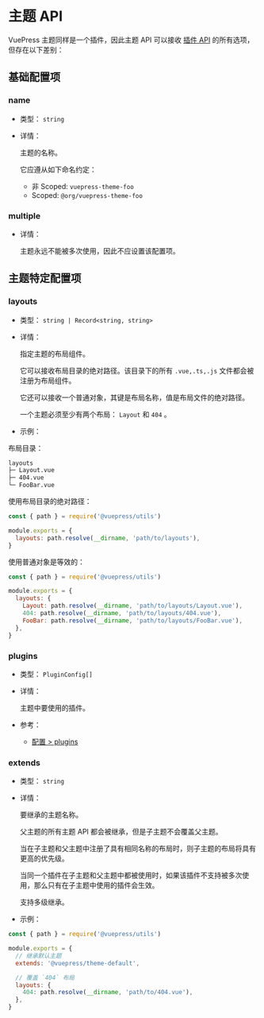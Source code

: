 # 主题 API

<NpmBadge package="@vuepress/core" />

VuePress 主题同样是一个插件，因此主题 API 可以接收 [插件 API](./plugin-api.md) 的所有选项，但存在以下差别：

## 基础配置项

### name

- 类型： `string`

- 详情：

  主题的名称。

  它应遵从如下命名约定：

  - 非 Scoped: `vuepress-theme-foo`
  - Scoped: `@org/vuepress-theme-foo`

### multiple

- 详情：

  主题永远不能被多次使用，因此不应设置该配置项。

## 主题特定配置项

### layouts

- 类型： `string | Record<string, string>`

- 详情：

  指定主题的布局组件。

  它可以接收布局目录的绝对路径。该目录下的所有 `.vue,.ts,.js` 文件都会被注册为布局组件。

  它还可以接收一个普通对象，其键是布局名称，值是布局文件的绝对路径。

  一个主题必须至少有两个布局： `Layout` 和 `404` 。

- 示例：

布局目录：

```bash
layouts
├─ Layout.vue
├─ 404.vue
└─ FooBar.vue
```

使用布局目录的绝对路径：

```js
const { path } = require('@vuepress/utils')

module.exports = {
  layouts: path.resolve(__dirname, 'path/to/layouts'),
}
```

使用普通对象是等效的：

```js
const { path } = require('@vuepress/utils')

module.exports = {
  layouts: {
    Layout: path.resolve(__dirname, 'path/to/layouts/Layout.vue'),
    404: path.resolve(__dirname, 'path/to/layouts/404.vue'),
    FooBar: path.resolve(__dirname, 'path/to/layouts/FooBar.vue'),
  },
}
```

### plugins

- 类型： `PluginConfig[]`

- 详情：

  主题中要使用的插件。

- 参考：
  - [配置 > plugins](./config.md#plugins)

### extends

- 类型： `string`

- 详情：

  要继承的主题名称。

  父主题的所有主题 API 都会被继承，但是子主题不会覆盖父主题。

  当在子主题和父主题中注册了具有相同名称的布局时，则子主题的布局将具有更高的优先级。

  当同一个插件在子主题和父主题中都被使用时，如果该插件不支持被多次使用，那么只有在子主题中使用的插件会生效。

  支持多级继承。

- 示例：

```js
const { path } = require('@vuepress/utils')

module.exports = {
  // 继承默认主题
  extends: '@vuepress/theme-default',

  // 覆盖 `404` 布局
  layouts: {
    404: path.resolve(__dirname, 'path/to/404.vue'),
  },
}
```
